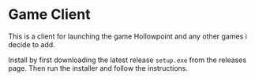 # Game Client
This is a client for launching the game Hollowpoint and any other games i decide to add.

Install by first downloading the latest release `setup.exe` from the releases page. Then run the installer and follow the instructions.